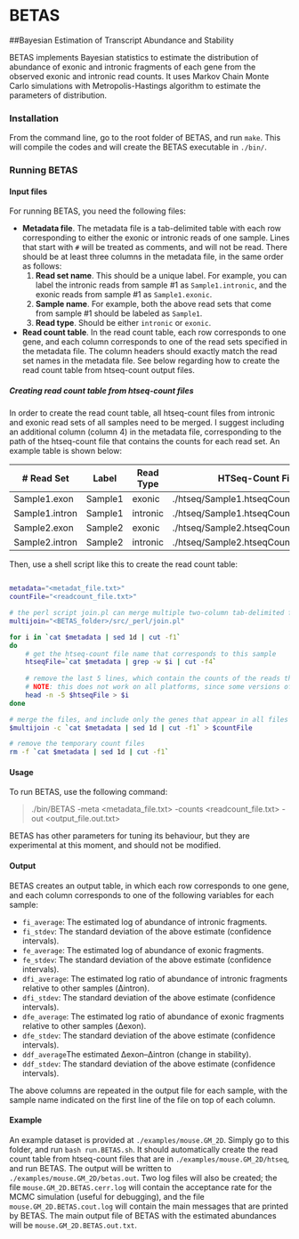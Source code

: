 # BETAS
##Bayesian Estimation of Transcript Abundance and Stability

BETAS implements Bayesian statistics to estimate the distribution of abundance of exonic and intronic fragments of each gene from the observed exonic and intronic read counts. It uses Markov Chain Monte Carlo simulations with Metropolis-Hastings algorithm to estimate the parameters of distribution.

### Installation

From the command line, go to the root folder of BETAS, and run `make`. This will compile the codes and will create the BETAS executable in `./bin/`.

### Running BETAS


#### Input files

For running BETAS, you need the following files:

* **Metadata file**. The metadata file is a tab-delimited table with each row corresponding to either the exonic or intronic reads of one sample. Lines that start with `#` will be treated as comments, and will not be read. There should be at least three columns in the metadata file, in the same order as follows:
	1. **Read set name**. This should be a unique label. For example, you can label the intronic reads from sample #1 as `Sample1.intronic`, and the exonic reads from sample #1 as `Sample1.exonic`.
	2. **Sample name**. For example, both the above read sets that come from sample #1 should be labeled as `Sample1`.
	3. **Read type**. Should be either `intronic` or `exonic`.
* **Read count table**. In the read count table, each row corresponds to one gene, and each column corresponds to one of the read sets specified in the metadata file. The column headers should exactly match the read set names in the metadata file. See below regarding how to create the read count table from htseq-count output files.

##### Creating read count table from htseq-count files

In order to create the read count table, all htseq-count files from intronic and exonic read sets of all samples need to be merged. I suggest including an additional column (column 4) in the metadata file, corresponding to the path of the htseq-count file that contains the counts for each read set. An example table is shown below:

| # Read Set     | Label   | Read Type | HTSeq-Count File                        |
| -------------- | ------- | --------- | --------------------------------------- |
| Sample1.exon   | Sample1 | exonic    | ./htseq/Sample1.htseqCount.exonic.tab   |
| Sample1.intron | Sample1 | intronic  | ./htseq/Sample1.htseqCount.intronic.tab |
| Sample2.exon   | Sample2 | exonic    | ./htseq/Sample2.htseqCount.exonic.tab   |
| Sample2.intron | Sample2 | intronic  | ./htseq/Sample2.htseqCount.intronic.tab |

Then, use a shell script like this to create the read count table:

```bash

metadata="<metadat_file.txt>"
countFile="<readcount_file.txt>"

# the perl script join.pl can merge multiple two-column tab-delimited files based on IDs in the first column
multijoin="<BETAS_folder>/src/_perl/join.pl"

for i in `cat $metadata | sed 1d | cut -f1`
do
	# get the htseq-count file name that corresponds to this sample
	htseqFile=`cat $metadata | grep -w $i | cut -f4`
	
	# remove the last 5 lines, which contain the counts of the reads that do not map to a gene
	# NOTE: this does not work on all platforms, since some versions of "head" may not accept negative numbers
	head -n -5 $htseqFile > $i
done

# merge the files, and include only the genes that appear in all files
$multijoin -c `cat $metadata | sed 1d | cut -f1` > $countFile

# remove the temporary count files
rm -f `cat $metadata | sed 1d | cut -f1`
```


#### Usage

To run BETAS, use the following command:

> ./bin/BETAS -meta \<metadata_file.txt\> -counts \<readcount_file.txt\> -out \<output_file.out.txt\>

BETAS has other parameters for tuning its behaviour, but they are experimental at this moment, and should not be modified.

#### Output

BETAS creates an output table, in which each row corresponds to one gene, and each column corresponds to one of the following variables for each sample:

* `fi_average`: The estimated log of abundance of intronic fragments.
* `fi_stdev`: The standard deviation of the above estimate (confidence intervals).
* `fe_average`: The estimated log of abundance of exonic fragments.
* `fe_stdev`: The standard deviation of the above estimate (confidence intervals).
* `dfi_average`: The estimated log ratio of abundance of intronic fragments relative to other samples (Δintron).
* `dfi_stdev`: The standard deviation of the above estimate (confidence intervals).
* `dfe_average`: The estimated log ratio of abundance of exonic fragments relative to other samples (Δexon).
* `dfe_stdev`: The standard deviation of the above estimate (confidence intervals).
* `ddf_average`The estimated Δexon–Δintron (change in stability).
* `ddf_stdev`: The standard deviation of the above estimate (confidence intervals).

The above columns are repeated in the output file for each sample, with the sample name indicated on the first line of the file on top of each column.

#### Example

An example dataset is provided at `./examples/mouse.GM_2D`. Simply go to this folder, and run `bash run.BETAS.sh`. It should automatically create the read count table from htseq-count files that are in `./examples/mouse.GM_2D/htseq`, and run BETAS. The output will be written to `./examples/mouse.GM_2D/betas.out`. Two log files will also be created; the file `mouse.GM_2D.BETAS.cerr.log` will contain the acceptance rate for the MCMC simulation (useful for debugging), and the file `mouse.GM_2D.BETAS.cout.log` will contain the main messages that are printed by BETAS. The main output file of BETAS with the estimated abundances will be `mouse.GM_2D.BETAS.out.txt`.
